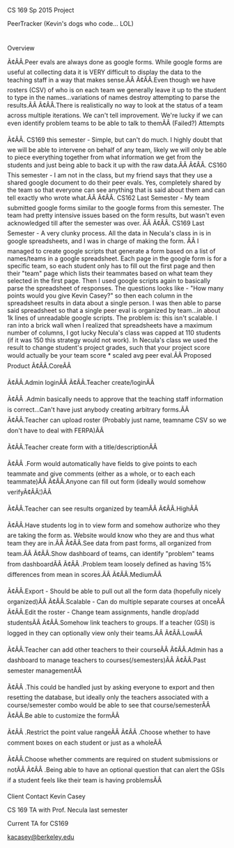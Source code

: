 CS 169 Sp 2015 Project

PeerTracker (Kevin's dogs who code… LOL)
#

Overview

Ã¢ÂÂ.Peer evals are always done as google forms. While google forms are useful at collecting data it is VERY difficult to display the data to the teaching staff in a way that makes sense.ÃÂ
Ã¢ÂÂ.Even though we have rosters (CSV) of who is on each team we generally leave it up to the student to type in the names...variations of names destroy attempting to parse the results.ÃÂ
Ã¢ÂÂ.There is realistically no way to look at the status of a team across multiple iterations. We can't tell improvement. We're lucky if we can even identify problem teams to be able to talk to themÃÂ
(Failed?) Attempts

Ã¢ÂÂ. CS169 this semester - Simple, but can't do much. I highly doubt that we will be able to intervene on behalf of any team, likely we will only be able to piece everything together from what information we get from the students and just being able to back it up with the raw data.ÃÂ
Ã¢ÂÂ. CS160 This semester - I am not in the class, but my friend says that they use a shared google document to do their peer evals. Yes, completely shared by the team so that everyone can see anything that is said about them and can tell exactly who wrote what.ÃÂ
Ã¢ÂÂ. CS162 Last Semester - My team submitted google forms similar to the google forms from this semester. The team had pretty intensive issues based on the form results, but wasn't even acknowledged till after the semester was over. ÃÂ
Ã¢ÂÂ. CS169 Last Semester - A very clunky process. All the data in Necula's class in is in google spreadsheets, and I was in charge of making the form. ÃÂ I managed to create google scripts that generate a form based on a list of names/teams in a google spreadsheet. Each page in the google form is for a specific team, so each student only has to fill out the first page and then their "team" page which lists their teammates based on what team they selected in the first page. Then I used google scripts again to basically parse the spreadsheet of responses. The questions looks like - "How many points would you give Kevin Casey?" so then each column in the spreadsheet results in data about a single person. I was then able to parse said spreadsheet so that a single peer eval is organized by team...in about 1k lines of unreadable google scripts. The problem is: this isn't scalable. I ran into a brick wall when I realized that spreadsheets have a maximum number of columns, I got lucky Necula's class was capped at 110 students (if it was 150 this strategy would not work). In Necula's class we used the result to change student's project grades, such that your project score would actually be your team score * scaled avg peer eval.ÃÂ
Proposed Product
Ã¢ÂÂ.CoreÃÂ

Ã¢ÂÂ.Admin loginÃÂ
Ã¢ÂÂ.Teacher create/loginÃÂ

Ã¢ÂÂ .Admin basically needs to approve that the teaching staff information is correct...Can't have just anybody creating arbitrary forms.ÃÂ
Ã¢ÂÂ.Teacher can upload roster (Probably just name, teamname CSV so we don't have to deal with FERPA)ÃÂ

Ã¢ÂÂ.Teacher create form with a title/descriptionÃÂ

Ã¢ÂÂ .Form would automatically have fields to give points to each teammate and give comments (either as a whole, or to each each teammate)ÃÂ
Ã¢ÂÂ.Anyone can fill out form (ideally would somehow verifyÃ¢ÂÂ¦)ÃÂ

Ã¢ÂÂ.Teacher can see results organized by teamÃÂ
Ã¢ÂÂ.HighÃÂ

Ã¢ÂÂ.Have students log in to view form and somehow authorize who they are taking the form as. Website would know who they are and thus what team they are in.ÃÂ
Ã¢ÂÂ.See data from past forms, all organized from team.ÃÂ
Ã¢ÂÂ.Show dashboard of teams, can identify "problem" teams from dashboardÃÂ
Ã¢ÂÂ .Problem team loosely defined as having 15% differences from mean in scores.ÃÂ
Ã¢ÂÂ.MediumÃÂ

Ã¢ÂÂ.Export - Should be able to pull out all the form data (hopefully nicely organized)ÃÂ
Ã¢ÂÂ.Scalable - Can do multiple separate courses at onceÃÂ
Ã¢ÂÂ.Edit the roster - Change team assignments, handle drop/add studentsÃÂ
Ã¢ÂÂ.Somehow link teachers to groups. If a teacher (GSI) is logged in they can optionally view only their teams.ÃÂ
Ã¢ÂÂ.LowÃÂ

Ã¢ÂÂ.Teacher can add other teachers to their courseÃÂ
Ã¢ÂÂ.Admin has a dashboard to manage teachers to courses(/semesters)ÃÂ
Ã¢ÂÂ.Past semester managementÃÂ

Ã¢ÂÂ .This could be handled just by asking everyone to export and then resetting the database, but ideally only the teachers associated with a course/semester combo would be able to see that course/semesterÃÂ
Ã¢ÂÂ.Be able to customize the formÃÂ

Ã¢ÂÂ .Restrict the point value rangeÃÂ
Ã¢ÂÂ .Choose whether to have comment boxes on each student or just as a wholeÃÂ

Ã¢ÂÂ.Choose whether comments are required on student submissions or notÃÂ
Ã¢ÂÂ .Being able to have an optional question that can alert the GSIs if a student feels like their team is having problemsÃÂ

Client Contact
Kevin Casey

CS 169 TA with Prof. Necula last semester

Current TA for CS169

kacasey@berkeley.edu